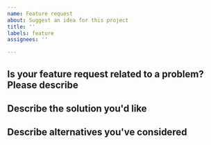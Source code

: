 ```yaml
---
name: Feature request
about: Suggest an idea for this project
title: ''
labels: feature
assignees: ''

---
```


## Is your feature request related to a problem? Please describe

<!--
  A clear and concise description of what the problem is. Ex. I'm always
  frustrated when [...]
 -->

## Describe the solution you'd like

<!--
  A clear and concise description of what you want to happen.
 -->

## Describe alternatives you've considered

<!--
  A clear and concise description of any alternative solutions or features
  you've considered.
 -->
